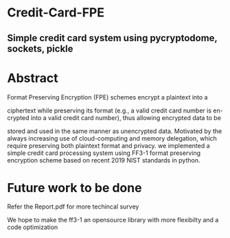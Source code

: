# Credit-Card-FPE
## Simple credit card system using pycryptodome, sockets, pickle 
# Abstract
Format Preserving Encryption (FPE) schemes encrypt a plaintext into a

ciphertext while preserving its format (e.g., a valid credit card number is en-
crypted into a valid credit card number), thus allowing encrypted data to be

stored and used in the same manner as unencrypted data. Motivated by the
always increasing use of cloud-computing and memory delegation, which require
preserving both plaintext format and privacy. we implemented a simple credit
card processing system using FF3-1 format preserving encryption scheme based
on recent 2019 NIST standards in python.

# Future work to be done

Refer the Report.pdf for more techincal survey

We hope to make the ff3-1 an opensource library with more flexibilty and a code optimization
